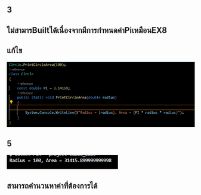 ## 3
## ไม่สามารBuiltได้เนื่องจากมีการกำหนดค่าPiเหมือนEX8

## แก้ไข
![alt text](image-14.png)

## 5
![alt text](image-15.png)

## สามารถคำนวนหาค่าที่่ต้องการได้
